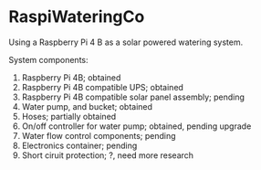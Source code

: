 # RaspiWateringCo
Using a Raspberry Pi 4 B as a solar powered watering system.

System components:
1. Raspberry Pi 4B; obtained
2. Raspberry Pi 4B compatible UPS; obtained
3. Raspberry Pi 4B compatible solar panel assembly; pending
4. Water pump, and bucket; obtained
5. Hoses; partially obtained
6. On/off controller for water pump; obtained, pending upgrade
7. Water flow control components; pending
8. Electronics container; pending
9. Short ciruit protection; ?, need more research
